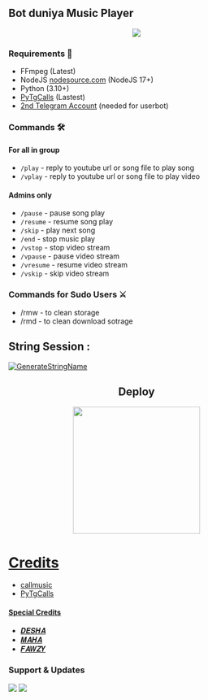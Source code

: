 <h2 align="centre">Bot duniya Music Player</h2>

<p align="center">
  <img src="https://telegra.ph/file/81f7fe75e4e487651402b.jpg">
</p>

<h3>Requirements 📝</h3>

- FFmpeg (Latest)
- NodeJS [nodesource.com](https://nodesource.com/) (NodeJS 17+)
- Python (3.10+)
- [PyTgCalls](https://github.com/pytgcalls/pytgcalls) (Lastest)
- [2nd Telegram Account](https://telegram.org/blog/themes-accounts#multiple-accounts) (needed for userbot)

### Commands 🛠
#### For all in group
- `/play` - reply to youtube url or song file to play song
- `/vplay` - reply to youtube url or song file to play video
#### Admins only
- `/pause` - pause song play
- `/resume` - resume song play
- `/skip` - play next song
- `/end` - stop music play
- `/vstop` - stop video stream
- `/vpause` - pause video stream
- `/vresume` - resume video stream
- `/vskip` - skip video stream

### Commands for Sudo Users ⚔️
- /rmw - to clean storage
- /rmd - to clean download sotrage

## String Session :
[![GenerateStringName](https://img.shields.io/badge/repl.it-generateStringName-white)](https://t.me/Decode_String_bot)


<h2 align="center">
   Deploy
</h2>

<p align="center">
<a href="https://heroku.com/deploy?template=https://github.com/MostafaShalaby1/source-maha"><img src="https://img.shields.io/badge/Deploy%20To%20Heroku-blueviolet?style=for-the-badge&logo=heroku" width="250""/</a>  

# Credits
- callmusic 
- PyTgCalls

#### Special Credits
- [𝑫𝑬𝑺𝑯𝑨](https://t.me/DeshaXBlacck)
- [𝑴𝑨𝑯𝑨](https://t.me/U_A_DI)
- [𝑭𝑨𝑾𝒁𝒀](https://t.me/U_K_G)

### Support & Updates 
<a href="https://t.me/music_Desha"><img src="https://img.shields.io/badge/Join-Group%20Support-red.svg?style=for-the-badge&logo=Telegram"></a> <a href="https://t.me/music_Desha1"><img src="https://img.shields.io/badge/Join-Updates%20Channel-white.svg?style=for-the-badge&logo=Telegram"></a>
